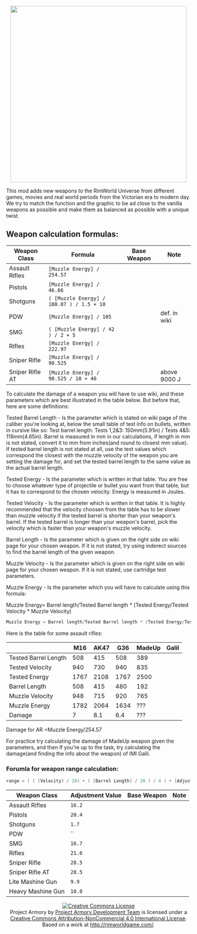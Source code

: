<p align="center">
    <img src="https://github.com/RimWorldProjectArmory/ProjectArmory/blob/master/extras/assets/logo/logo.png?raw=true" width="480">
</p>
This mod adds new weapons to the RimWorld Universe from different games, movies and real world periods from the Victorian era to modern day. We try to match the function and the graphic to be ad close to the vanilla weapons as possible and make them as balanced as possible with a unique twist.

## Weapon calculation formulas:

| Weapon Class      | Formula                                     |Base Weapon      | Note            |
|-------------------|---------------------------------------------|-----------------|-----------------|
|Assault Rifles     | `[Muzzle Energy] / 254.57`                  |                 |                 |
|Pistols            | `[Muzzle Energy] / 46.66`                   |                 |                 |
|Shotguns           | `( [Muzzle Energy] / 180.87 ) / 1.5 + 10`   |                 |                 |
|PDW                | `[Muzzle Energy] / 105`                     |                 | def. in wiki    |
|SMG                | `( [Muzzle Energy] / 42 ) / 2 + 5`          |                 |                 |
|Rifles             | `[Muzzle Energy] / 222.97`                  |                 |                 |
|Sniper Rifle       | `[Muzzle Energy] / 90.525`                  |                 |                 |
|Sniper Rifle AT    | `[Muzzle Energy] / 90.525 / 10 + 40`        |                 | above 9000 J    |

To calculate the damage of a weapon you will have to use wiki, and these parameters which are best illustrated in the table below. But before that, here are some definitions:

Tested Barrel Length - Is the parameter which is stated on wiki page of the caliber you're looking at, below the small table of test info on bullets, written in cursive like so: Test barrel length: Tests 1,2&3: 150mm(5.91in) / Tests 4&5: 118mm(4.65in). Barrel is measured in mm in our calculations, if length in mm is not stated, convert it to mm from inches(and round to closest mm value). If tested barrel length is not stated at all, use the test values which correspond the closest with the muzzle velocity of the weapon you are setting the damage for, and set the tested barrel length to the same value as the actual barrel length.

Tested Energy - Is the parameter which is written in that table. You are free to choose whatever type of projectile or bullet you want from that table, but it has to correspond to the chosen velocity. Energy is measured in Joules. 

Tested Velocity - Is the parameter which is written in that table. It is highly recommended that the velocity choosen from the table has to be slower than muzzle velocity if the tested barrel is shorter than your weapon's barrel. If the tested barrel is longer than your weapon's barrel, pick the velocity which is faster than your weapon's muzzle velocity.

Barrel Length - Is the parameter which is given on the right side on wiki page for your chosen weapon. If it is not stated, try using inderect sources to find the barrel length of the given weapon. 

Muzzle Velocity - Is the parameter which is given on the right side on wiki page for your chosen weapon. If it is not stated, use cartridge test parameters. 

Muzzle Energy - Is the parameter which you will have to calculate using this formula: 

Muzzle Energy= Barrel length/Tested Barrel length * (Tested Energy/Tested Velocity * Muzzle Velocity)

``` c++
Muzzle Energy = Barrel length/Tested Barrel length * (Tested Energy/Tested Velocity * Muzzle Velocity)
```

Here is the table for some assault rifles:

|    |  M16 | AK47 |  G36 |MadeUp| Galil|
|----|------|------|------|------|------|
| Tested Barrel Length| 508  | 415  | 508  | 389  |      |
| Tested Velocity | 940  | 730  | 940  | 835  |      |
| Tested Energy | 1767 | 2108 | 1767 | 2500 |      |
| Barrel Length | 508  | 415  | 480  | 192  |      |
| Muzzle Velocity | 948  | 715  | 920  | 765  |      |
| Muzzle Energy | 1782 | 2064 | 1634 | ???  |      |
|Damage |  7   |  8.1 |  6.4 | ???  |      |

Damage for AR =Muzzle Energy/254.57

For practice try calculating the damage of MadeUp weapon given the parameters, and then If you're up to the task, try calculating the damage(and finding the info about the weapon) of IMI Galil. 

### Forumla for weapon range calculation:
``` c++
range = ( ( [Velocity] / 20) + ( [Barrel Length] / 20 ) / 4 ) + [Adjustment Value]
```

| Weapon Class      | Adjustment Value  |Base Weapon      | Note              |
|-------------------|-------------------|-----------------|-------------------|
|Assault Rifles     | `16.2`            |                 |                   |
|Pistols            | `20.4`            |                 |                   |
|Shotguns           |  `1.7`            |                 |                   |
|PDW                | ``                |                 |                   |
|SMG                | `16.7`            |                 |                   |
|Rifles             | `21.6`            |                 |                   |
|Sniper Rifle       | `28.5`            |                 |                   |
|Sniper Rifle AT    | `28.5`            |                 |                   |
|Lite Mashine Gun   | `9.9`             |                 |                   |
|Heavy Mashine Gun  | `10.0`            |                 |                   |


<p align="center"><a rel="license" href="http://creativecommons.org/licenses/by-nc/4.0/"><img alt="Creative Commons License" style="border-width:0" src="https://i.creativecommons.org/l/by-nc/4.0/88x31.png" /></a><br /><span xmlns:dct="http://purl.org/dc/terms/" property="dct:title">Project Armory</span> by <a xmlns:cc="http://creativecommons.org/ns#" href="https://github.com/RimWorldProjectArmory" property="cc:attributionName" rel="cc:attributionURL">Project Armory Development Team</a> is licensed under a <a rel="license" href="http://creativecommons.org/licenses/by-nc/4.0/">Creative Commons Attribution-NonCommercial 4.0 International License</a>.<br />Based on a work at <a xmlns:dct="http://purl.org/dc/terms/" href="http://rimworldgame.com/" rel="dct:source">http://rimworldgame.com/</a>.</p>
